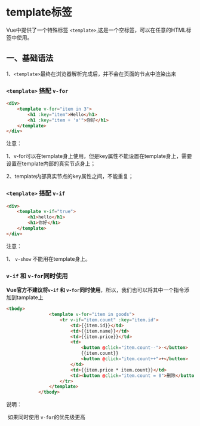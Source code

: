 # template标签

Vue中提供了一个特殊标签 `<template>`,这是一个空标签，可以在任意的HTML标签中使用。

## 一、基础语法

1、`<template>`最终在浏览器解析完成后，并不会在页面的节点中渲染出来

### `<template>` 搭配 `v-for`

```html
<div>
    <template v-for="item in 3">
        <h1 :key="item">Hello</h1>
        <h1 :key="item + 'a'">你好</h1>
    </template>
</div>
```

注意：

1、v-for可以在template身上使用，但是key属性不能设置在template身上，需要设置在template内部的真实节点身上；

2、template内部真实节点的key属性之间，不能重复；

### `<template>` 搭配 `v-if`

```html
<div>
    <template v-if="true">
        <h1>hello</h1>
        <h1>你好</h1>
    </template>
</div>
```

注意：

1、 `v-show` 不能用在template身上。 

### `v-if` 和 `v-for`同时使用

**Vue官方不建议将`v-if` 和 `v-for`同时使用**，所以，我们也可以将其中一个指令添加到tamplate上

```html
<tbody>
                <template v-for="item in goods">
                    <tr v-if="item.count" :key="item.id">
                        <td>{{item.id}}</td>
                        <td>{{item.name}}</td>
                        <td>{{item.price}}</td>
                        <td>
                            <button @click="item.count--">-</button>
                            {{item.count}}
                            <button @click="item.count++">+</button>
                        </td>
                        <td>{{item.price * item.count}}</td>
                        <td><button @click="item.count = 0">删除</button></td>
                    </tr>
                </template>
            </tbody>
```

说明：

​	如果同时使用 `v-for`的优先级更高
